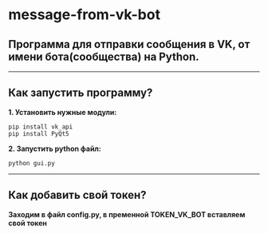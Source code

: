 # message-from-vk-bot
## Программа для отправки сообщения в VK, от имени бота(сообщества) на Python.

---

## Как запустить программу?
__1. Установить нужные модули:__
```
pip install vk_api
pip install PyQt5
```
__2. Запустить python файл:__
```
python gui.py
```
***

## Как добавить свой токен?
__Заходим в файл config.py, в пременной TOKEN_VK_BOT вставляем свой токен__
